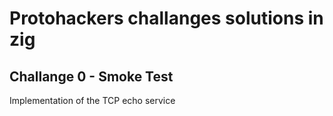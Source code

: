 # Protohackers challanges solutions in zig

## Challange 0 - Smoke Test
Implementation of the TCP echo service

